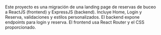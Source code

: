 <!-- Use this file to provide workspace-specific custom instructions to Copilot. For more details, visit https://code.visualstudio.com/docs/copilot/copilot-customization#_use-a-githubcopilotinstructionsmd-file -->

Este proyecto es una migración de una landing page de reservas de buceo a ReactJS (frontend) y ExpressJS (backend). Incluye Home, Login y Reserva, validaciones y estilos personalizados. El backend expone endpoints para login y reserva. El frontend usa React Router y el CSS proporcionado.
